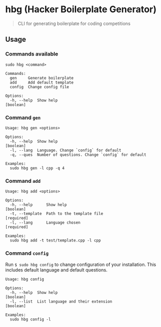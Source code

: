 # hbg (Hacker Boilerplate Generator)
> CLI for generating boilerplate for coding competitions

## Usage

### Commands available

```
sudo hbg <command>

Commands:
  gen     Generate boilerplate
  add     Add default template
  config  Change config file

Options:
  -h, --help  Show help                                                [boolean]

```

### Command `gen`

```
Usage: hbg gen <options>

Options:
  -h, --help  Show help                                                [boolean]
  -l, --lang  Language. Change `config` for default
  -q, --ques  Number of questions. Change `config` for default

Examples:
  sudo hbg gen -l cpp -q 4

```

### Command `add`

```
Usage: hbg add <options>

Options:
  -h, --help      Show help                                            [boolean]
  -t, --template  Path to the template file                           [required]
  -l, --lang      Language chosen                                     [required]

Examples:
  sudo hbg add -t test/template.cpp -l cpp

```

### Command `config`
Run `$ sudo hbg config` to change configuration of your installation. This includes default language and default questions.

```
Usage: hbg config

Options:
  -h, --help  Show help                                                [boolean]
  -l, --list  List language and their extension                        [boolean]

Examples:
  sudo hbg config -l

```

